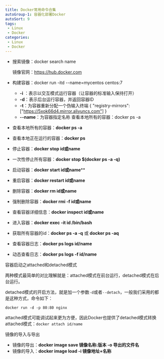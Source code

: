```yaml
---
title: Docker常用命令合集
autoGroup-1: 容器化部署Docker
autoSort: 9
tags:
 - Linux
 - Docker
categories: 
 - Linux
 - Docker
---
```




- 搜索镜像：docker search name

  镜像官网：https://hub.docker.com

- 构建容器：docker run -itd --name=mycentos centos:7
  - **-i** ：表示以交互模式运行容器（让容器的标准输入保持打开）
  - **-d**：表示后台运行容器，并返回容器ID
  - **-t**：为容器重新分配一个伪输入终端 { "registry-mirrors": ["https://5xok66d4.mirror.aliyuncs.com"] }
  - **--name**：为容器指定名称 查看本地所有的容器：docker ps -a
  
- 查看本地所有的容器：**docker ps -a**

- 查看本地正在运行的容器：**docker ps**

- 停止容器：**docker stop id或name**

- 一次性停止所有容器：**docker stop $(docker ps -a -q)**

- 启动容器：**docker start id或name****

- 重启容器：**docker restart id或name**

- 删除容器：**docker rm id或name**

- 强制删除容器：**docker rmi -f id或name**

- 查看容器详细信息：**docker inspect id或name**

- 进入容器：**docker exec -it id /bin/bash**

- 获取所有容器的id：**docker ps -a -q** 或 **docker ps -aq**

- 查看容器日志：**docker ps logs id/name**

- 动态查看日志：**docker ps logs -f id/name**



容器启动之attached和detached模式

两种模式最简单的对比理解就是：attached模式在前台运行，detached模式在后台运行。

detached模式的开启方法，就是加一个参数`-d`或者`--detach`，一般我们采用的都是这种方式，命令如下：

```shell
docker run -d -p 80:80 nginx
```

attached模式可能调试起来更为方便，因此Docker也提供了detached模式转换attached模式：`docker attach id/name`



镜像的导入与导出

- 镜像的导出：**docker image save 镜像名称:版本 -o 导出的文件名**
- 镜像的导入：**docker image load -i 镜像地址+名称**